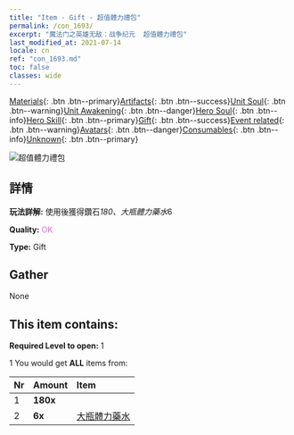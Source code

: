 ```yaml
---
title: "Item - Gift - 超值體力禮包"
permalink: /con_1693/
excerpt: "魔法门之英雄无敌：战争纪元  超值體力禮包"
last_modified_at: 2021-07-14
locale: cn
ref: "con_1693.md"
toc: false
classes: wide
---
```

 [Materials](/ItemsCN/){: .btn .btn--primary}[Artifacts](/ItemsCN/Artifacts/){: .btn .btn--success}[Unit Soul](/ItemsCN/UnitSoul/){: .btn .btn--warning}[Unit Awakening](/ItemsCN/UnitAwakening/){: .btn .btn--danger}[Hero Soul](/ItemsCN/HeroSoul/){: .btn .btn--info}[Hero Skill](/ItemsCN/HeroSkill/){: .btn .btn--primary}[Gift](/ItemsCN/Gift/){: .btn .btn--success}[Event related](/ItemsCN/Events/){: .btn .btn--warning}[Avatars](/ItemsCN/Avatars/){: .btn .btn--danger}[Consumables](/ItemsCN/Consumables/){: .btn .btn--info}[Unknown](/ItemsCN/Unknown/){: .btn .btn--primary}

 ![超值體力禮包](/images/t/i_907309.png)

## 詳情
 **玩法詳解:** 使用後獲得鑽石*180、大瓶體力藥水*6

 **Quality:** <span style="color: #DA70D6">OK</span>

 **Type:** Gift

## Gather

  None

## This item contains:

 **Required Level to open:** 1

 1 You would get **ALL** items  from:

  | Nr | Amount |     Item    |
  |:---|:-------|:------------|
  | 1 |  **180x** | <i class="fas fa-gem"/> |  | 
  | 2 |  **6x** | [大瓶體力藥水](/cn/Items/con_706/) |  | 
